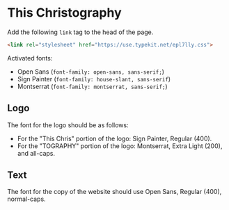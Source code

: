 # This Christography

Add the following `link` tag to the head of the page.
```html
<link rel="stylesheet" href="https://use.typekit.net/epl7lly.css">
```

Activated fonts:
- Open Sans (`font-family: open-sans, sans-serif;`)
- Sign Painter (`font-family: house-slant, sans-serif`)
- Montserrat (`font-family: montserrat, sans-serif;`)


## Logo
The font for the logo should be as follows:
- For the "This Chris" portion of the logo: Sign Painter, Regular (400).
- For the "TOGRAPHY" portion of the logo: Montserrat, Extra Light (200), and all-caps.

## Text
The font for the copy of the website should use Open Sans, Regular (400), normal-caps.